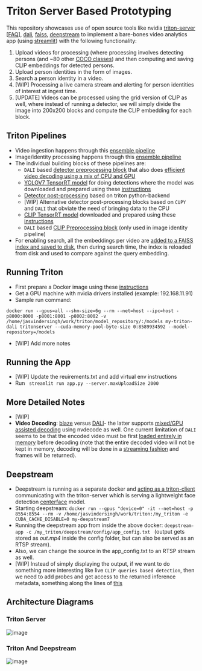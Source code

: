 # Triton Server Based Prototyping

This repository showcases use of open source tools like nvidia [triton-server](https://github.com/triton-inference-server/server) [[FAQ](https://docs.nvidia.com/deeplearning/triton-inference-server/user-guide/docs/user_guide/faq.html#)], [dali](https://github.com/triton-inference-server/dali_backend), [faiss](https://github.com/facebookresearch/faiss), [deepstream](https://developer.nvidia.com/blog/building-iva-apps-using-deepstream-5-0-updated-for-ga/) to implement a bare-bones video analytics app (using [streamlit](https://streamlit.io/)) with the following functionality:
1. Upload videos for processing (where processing involves detecting persons (and ~80 other [COCO classes](https://github.com/amikelive/coco-labels/blob/master/coco-labels-2014_2017.txt)) and then computing and saving CLIP embeddings for detected persons.
2. Upload person identities in the form of images.
3. Search a person identity in a video.
4. [WIP] Processing a live camera stream and alerting for person identities of interest at ingest time.
5. [UPDATE] Videos can be processed using the grid version of CLIP as well, where instead of running a detector, we will simply divide the image into 200x200 blocks and compute the CLIP embedding for each block.

## Triton Pipelines
- Video ingestion happens through this [ensemble pipeline](https://github.com/jasvinder-builder/triton/blob/master/model_repository/video_processing_service/config.pbtxt)
- Image/identity processing happens through this [ensemble pipeline](https://github.com/jasvinder-builder/triton/blob/master/model_repository/image_embedding_service/config.pbtxt)
- The individual building blocks of these pipelines are:
    - `DALI` based [detector preprocessing block](https://github.com/jasvinder-builder/triton/blob/master/model_repository/detector_preprocess/1/dali.py) that also does [efficient video decoding 
using a mix of CPU and GPU](https://docs.nvidia.com/deeplearning/dali/user-guide/docs/operations/nvidia.dali.fn.experimental.inputs.video.html)
    - [YOLOV7 TensorRT model](https://github.com/jasvinder-builder/triton/blob/master/model_repository/yolov7/config.pbtxt) for doing detections where the model was downloaded and prepared using these [instructions](https://github.com/jasvinder-builder/triton/blob/master/model_repository/yolov7/1/model.plan.notes)
    - [Detector post-processing](https://github.com/jasvinder-builder/triton/blob/master/model_repository/detector_postprocess/1/model.py) based on triton python-backend
    - [WIP] Alternative detector post-processing blocks based on `CUPY` and `DALI` that obviate the need of bringing data to the CPU
    - [CLIP TensorRT model](https://github.com/jasvinder-builder/triton/blob/master/model_repository/clip_visual/config.pbtxt) downloaded and prepared using these [instructions](https://github.com/jasvinder-builder/triton/blob/master/model_repository/clip_visual/1/model.plan.notes)
    - `DALI` based [CLIP Preprocessing block](https://github.com/jasvinder-builder/triton/blob/master/model_repository/clip_preprocess/1/dali.py) (only used in image identity pipeline)
- For enabling search, all the embeddings per video are [added to a FAISS index and saved to disk](https://github.com/jasvinder-builder/triton/blob/master/processing_engine.py#L113), then during search time, the index is reloaded from disk and used to compare against the query embedding.
 
## Running Triton

- First prepare a Docker image using these [instructions](https://github.com/jasvinder-builder/triton/blob/master/Dockerfile.notes)
- Get a GPU machine with nvidia drivers installed (example: 192.168.11.91)
- Sample run command:
```
docker run --gpus=all --shm-size=6g --rm --net=host --ipc=host -p8000:8000 -p8001:8001 -p8002:8002 -v /home/jasvindersingh/work/triton/model_repository/:/models my-triton-dali tritonserver --cuda-memory-pool-byte-size 0:8589934592 --model-repository=/models
```
- [WIP] Add more notes

## Running the App
- [WIP] Update the reuirements.txt and add virtual env instructions
- Run ``` streamlit run app.py --server.maxUploadSize 2000```

## More Detailed Notes
- [WIP]
- **Video Decoding**: [blaze](https://github.com/jasvinder-builder/blaze-worker/blob/master/src/framesources/video_capture.cpp#L62) versus [DALI](https://github.com/NVIDIA/DALI/blob/708af6048e71e55eb117718a53c8bf7649eecb38/dali/operators/reader/loader/video/frames_decoder.cc#L455)- the latter supports [mixed/GPU assisted decoding](https://github.com/NVIDIA/DALI/blob/708af6048e71e55eb117718a53c8bf7649eecb38/dali/operators/reader/loader/video/frames_decoder_gpu.cc#L592) using nvdecode as well. One current limitation of `DALI` seems to be that the encoded video must be first [loaded entirely in memory](https://github.com/jasvinder-builder/triton/blob/master/processing_engine.py#L129) before decoding (note that the entire decoded video will not be kept in memory, decoding will be done in a [streaming fashion](https://github.com/jasvinder-builder/triton/blob/master/model_repository/detector_preprocess/1/dali.py#L9) and frames will be returned).

## Deepstream
- Deepstream is running as a separate docker and [acting as a triton-client](https://docs.nvidia.com/metropolis/deepstream/dev-guide/text/DS_plugin_gst-nvinferserver.html#deepstream-triton-grpc-support) communicating with the triton-server which is serving a lightweight face detection [centerface](https://github.com/jasvinder-builder/triton/tree/master/model_repository/centerface) model.
- Starting deepstream: ```docker run --gpus "device=0" -it --net=host -p 8554:8554 --rm -v /home/jasvindersingh/work/triton:/my_triton -e CUDA_CACHE_DISABLE=0 my-deepstream7 ```
- Running the deepstream app from inside the above docker: ```deepstream-app -c /my_triton/deepstream/config/app_config.txt ``` (output gets stored as *out.mp4* inside the config folder, but can also be served as an RTSP stream).
- Also, we can change the source in the app_config.txt to an RTSP stream as well.
- [WIP] Instead of simply displaying the output, if we want to do something more interesting like live `CLIP queries based detection`, then we need to add probes and get access to the returned inference metadata, something along the lines of [this](https://github.com/NVIDIA-AI-IOT/deepstream_python_apps/blob/8178b5e611ccdc23bef39caf2f1f07b14d39a7cb/apps/deepstream-ssd-parser/deepstream_ssd_parser.py#L264)
 
## Architecture Diagrams

### Triton Server
![image](https://github.com/jasvinder-builder/triton/assets/15894486/72f7c120-ae69-461a-b257-f9ccd7e16869)

### Triton And Deepstream
![image](https://github.com/jasvinder-builder/triton/assets/15894486/15ae155c-2ba2-4d29-8970-33e6aab1bf3b)


